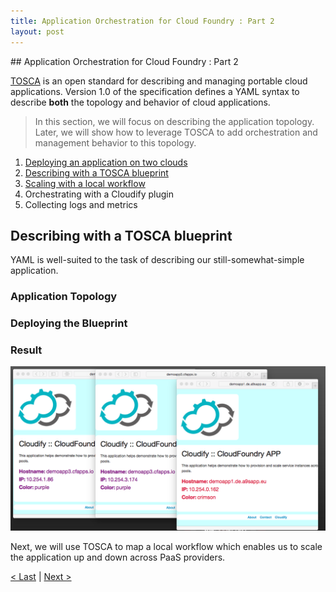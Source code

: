 ```yaml
---
title: Application Orchestration for Cloud Foundry : Part 2
layout: post
---
```

<link rel='stylesheet' href='../css/markdown7.css'/>
## Application Orchestration for Cloud Foundry : Part 2 

[TOSCA](https://www.oasis-open.org/committees/tc_home.php?wg_abbrev=tosca) is an open standard for describing and managing portable cloud applications. Version 1.0 of the specification defines a YAML syntax to describe **both** the topology and behavior of cloud applications.

> In this section, we will focus on describing the application topology. Later, we will show how to leverage TOSCA to add orchestration and management behavior to this topology. 

1. [Deploying an application on two clouds](2015-05-07-multiple-cloud-foundries.html)
1. [Describing with a TOSCA blueprint](#l1)
1. [Scaling with a local workflow](2015-05-07-workflow-for-cloud-foundries.html)
1. Orchestrating with a Cloudify plugin
1. Collecting logs and metrics

## <a name="l1"></a>Describing with a TOSCA blueprint

YAML is well-suited to the task of describing our still-somewhat-simple application. 

### Application Topology

### Deploying the Blueprint

### Result

![Many providers](images/many.png)

Next, we will use TOSCA to map a local workflow which enables us to scale the application up and down across PaaS providers.

[< Last](2015-05-07-multiple-cloud-foundries.html) | [Next >](2015-05-07-workflow-for-cloud-foundries.html)